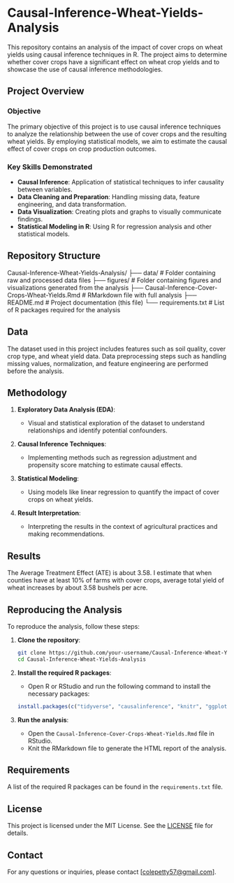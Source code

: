 # Causal-Inference-Wheat-Yields-Analysis

This repository contains an analysis of the impact of cover crops on wheat yields using causal inference techniques in R. The project aims to determine whether cover crops have a significant effect on wheat crop yields and to showcase the use of causal inference methodologies.

## Project Overview

### Objective
The primary objective of this project is to use causal inference techniques to analyze the relationship between the use of cover crops and the resulting wheat yields. By employing statistical models, we aim to estimate the causal effect of cover crops on crop production outcomes.

### Key Skills Demonstrated
- **Causal Inference**: Application of statistical techniques to infer causality between variables.
- **Data Cleaning and Preparation**: Handling missing data, feature engineering, and data transformation.
- **Data Visualization**: Creating plots and graphs to visually communicate findings.
- **Statistical Modeling in R**: Using R for regression analysis and other statistical models.

## Repository Structure

Causal-Inference-Wheat-Yields-Analysis/
├── data/                          # Folder containing raw and processed data files
├── figures/                       # Folder containing figures and visualizations generated from the analysis
├── Causal-Inference-Cover-Crops-Wheat-Yields.Rmd  # RMarkdown file with full analysis
├── README.md                      # Project documentation (this file)
└── requirements.txt               # List of R packages required for the analysis


## Data

The dataset used in this project includes features such as soil quality, cover crop type, and wheat yield data. Data preprocessing steps such as handling missing values, normalization, and feature engineering are performed before the analysis.

## Methodology

1. **Exploratory Data Analysis (EDA)**:
   - Visual and statistical exploration of the dataset to understand relationships and identify potential confounders.

2. **Causal Inference Techniques**:
   - Implementing methods such as regression adjustment and propensity score matching to estimate causal effects.

3. **Statistical Modeling**:
   - Using models like linear regression to quantify the impact of cover crops on wheat yields.

4. **Result Interpretation**:
   - Interpreting the results in the context of agricultural practices and making recommendations.

## Results

The Average Treatment Effect (ATE) is about 3.58. I estimate that when counties have at least 10% of farms with cover crops, average total yield of wheat increases by about 3.58 bushels per acre.

## Reproducing the Analysis

To reproduce the analysis, follow these steps:

1. **Clone the repository**:
    ```bash
    git clone https://github.com/your-username/Causal-Inference-Wheat-Yields-Analysis.git
    cd Causal-Inference-Wheat-Yields-Analysis
    ```

2. **Install the required R packages**:
   - Open R or RStudio and run the following command to install the necessary packages:
    ```R
    install.packages(c("tidyverse", "causalinference", "knitr", "ggplot2", "dplyr"))
    ```

3. **Run the analysis**:
   - Open the `Causal-Inference-Cover-Crops-Wheat-Yields.Rmd` file in RStudio.
   - Knit the RMarkdown file to generate the HTML report of the analysis.

## Requirements

A list of the required R packages can be found in the `requirements.txt` file.

## License

This project is licensed under the MIT License. See the [LICENSE](./LICENSE) file for details.

## Contact

For any questions or inquiries, please contact [colepetty57@gmail.com].
